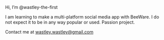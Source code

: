 Hi, I’m @wastley-the-first

I am learning to make a multi-platform social media app with BeeWare.
I do not expect it to be in any way popular or used. Passion project.

Contact me at wastley.wastley@gmail.com
